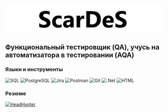 [![Header](https://github.com/scardes/scardes/blob/main/assets/header.png)](https://github.com/scardes)

## Функциональный тестировщик (QA), учусь на автоматизатора в тестировании (AQA) 

### Языки и инструменты
![SQL](https://img.shields.io/badge/-SQL-informational?style=for-the-badge&logo=mysql&logoColor=F8C52C)
![PostgreSQL](https://img.shields.io/badge/-PostgreSQL-informational?style=for-the-badge&logo=PostgreSQL&logoColor=F8C52C)
![Jira](https://img.shields.io/badge/-Jira-informational?style=for-the-badge&logo=jira&logoColor=F8C52C)
![Postman](https://img.shields.io/badge/-Postman-informational?style=for-the-badge&logo=postman)
![Git](https://img.shields.io/badge/-Git-informational?style=for-the-badge&logo=git)
![.Net](https://img.shields.io/badge/-Framework-informational?style=for-the-badge&logo=.net&logoColor=E5D3FF)
![HTML](https://img.shields.io/badge/-HTML-informational?style=for-the-badge&logo=HTML)

### Резюме
[![HeadHunter](https://img.shields.io/badge/-HeadHunter-informational?style=for-the-badge&logo=headhunter&logoColor=27A0D9)](https://headhunter.kg/resume/1a5c972eff057cd9e20039ed1f5455675a5672)